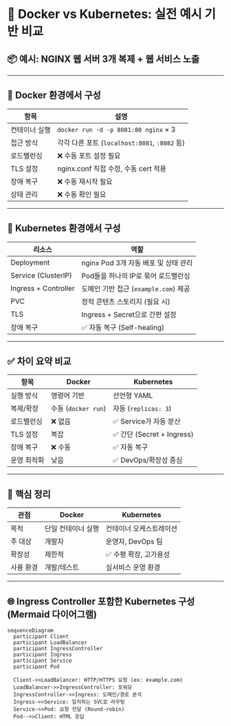 
# 🚀 Docker vs Kubernetes: 실전 예시 기반 비교

## 📦 예시: NGINX 웹 서버 3개 복제 + 웹 서비스 노출

---

## 🔸 Docker 환경에서 구성

| 항목 | 설명 |
|------|------|
| 컨테이너 실행 | `docker run -d -p 8081:80 nginx` × 3 |
| 접근 방식 | 각각 다른 포트 (`localhost:8081`, `:8082` 등) |
| 로드밸런싱 | ❌ 수동 포트 설정 필요 |
| TLS 설정 | nginx.conf 직접 수정, 수동 cert 적용 |
| 장애 복구 | ❌ 수동 재시작 필요 |
| 상태 관리 | ❌ 수동 확인 필요 |

---

## 🔹 Kubernetes 환경에서 구성

| 리소스 | 역할 |
|--------|------|
| Deployment | nginx Pod 3개 자동 배포 및 상태 관리 |
| Service (ClusterIP) | Pod들을 하나의 IP로 묶어 로드밸런싱 |
| Ingress + Controller | 도메인 기반 접근 (`example.com`) 제공 |
| PVC | 정적 콘텐츠 스토리지 (필요 시) |
| TLS | Ingress + Secret으로 간편 설정 |
| 장애 복구 | ✅ 자동 복구 (Self-healing) |

---

## ✅ 차이 요약 비교

| 항목 | Docker | Kubernetes |
|------|--------|------------|
| 실행 방식 | 명령어 기반 | 선언형 YAML |
| 복제/확장 | 수동 (`docker run`) | 자동 (`replicas: 3`) |
| 로드밸런싱 | ❌ 없음 | ✅ Service가 자동 분산 |
| TLS 설정 | 복잡 | ✅ 간단 (Secret + Ingress) |
| 장애 복구 | ❌ 수동 | ✅ 자동 복구 |
| 운영 최적화 | 낮음 | ✅ DevOps/확장성 중심 |

---

## 🎯 핵심 정리

| 관점 | Docker | Kubernetes |
|------|--------|------------|
| 목적 | 단일 컨테이너 실행 | 컨테이너 오케스트레이션 |
| 주 대상 | 개발자 | 운영자, DevOps 팀 |
| 확장성 | 제한적 | ✅ 수평 확장, 고가용성 |
| 사용 환경 | 개발/테스트 | 실서비스 운영 환경 |

---

## 🌐 Ingress Controller 포함한 Kubernetes 구성 (Mermaid 다이어그램)

```mermaid
sequenceDiagram
  participant Client
  participant LoadBalancer
  participant IngressController
  participant Ingress
  participant Service
  participant Pod

  Client->>LoadBalancer: HTTP/HTTPS 요청 (ex: example.com)
  LoadBalancer->>IngressController: 포워딩
  IngressController->>Ingress: 도메인/경로 분석
  Ingress->>Service: 일치하는 SVC로 라우팅
  Service->>Pod: 요청 전달 (Round-robin)
  Pod-->>Client: HTML 응답
```
